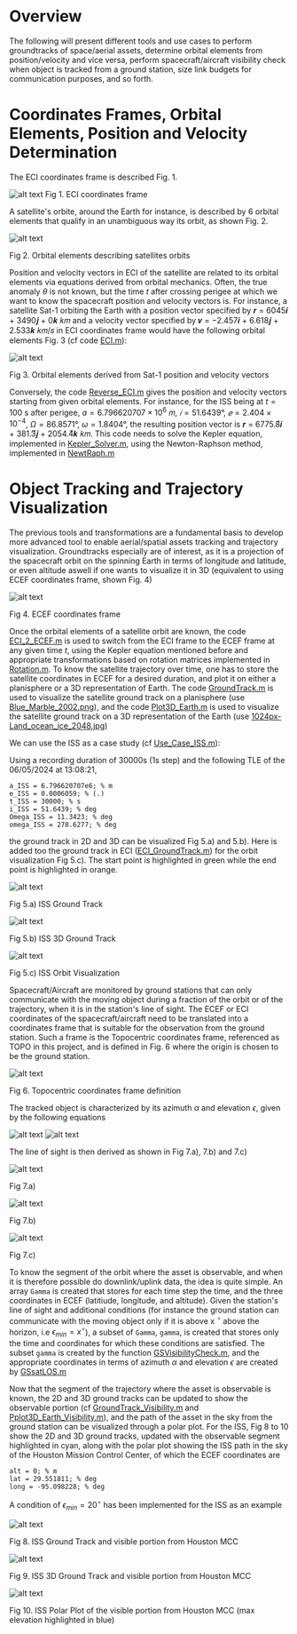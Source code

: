 Overview
========

The following will present different tools and use cases to perform groundtracks of space/aerial assets, determine orbital elements from position/velocity and vice versa,
perform spacecraft/aircraft visibility check when object is tracked from a ground station, size link budgets for communication purposes, and so forth.

# Coordinates Frames, Orbital Elements, Position and Velocity Determination

The ECI coordinates frame is described Fig. 1. 

![alt text](Graphics/ECI.PNG)
Fig 1. ECI coordinates frame

A satellite's orbite, around the Earth for instance, is described by 6 orbital elements that qualify in an unambiguous way its orbit, as shown Fig. 2. 

![alt text](Graphics/Orbit_Elem.PNG)

Fig 2. Orbital elements describing satellites orbits

Position and velocity vectors in ECI of the satellite are related to its orbital elements via equations derived from orbital mechanics. Often, the true anomaly
$\theta$ is not known, but the time $t$ after crossing perigee at which we want to know the spacecraft position and velocity vectors is.
For instance, a satellite Sat-1 orbiting the Earth with a position vector specified by 𝒓 = 6045𝒊 + 3490𝒋 + 0𝒌 𝑘𝑚 and a velocity vector specified 
by 𝒗 = −2.457𝒊 + 6.618𝒋 + 2.533𝒌 𝑘𝑚/𝑠 in ECI coordinates frame would have the following orbital elements Fig. 3 (cf code [ECI.m](https://github.com/Antoine-Marin-Git/Trajectory_determination_and_Objet_tracking/tree/master/ECI.m)):

![alt text](Graphics/Orb_elem_from_r_v.PNG)

Fig 3. Orbital elements derived from Sat-1 position and velocity vectors 

Conversely, the code [Reverse_ECI.m](https://github.com/Antoine-Marin-Git/Trajectory_determination_and_Objet_tracking/tree/master/Reverse_ECI.m) gives the position and velocity vectors starting from given orbital elements. For instance, for the ISS being at $t = 100$ s after perigee, $a = 6.796620707 × 10^6$ 𝑚, $𝑖 = 51.6439°$, $𝑒 = 2.404 × 10^{−4}$, $\Omega = 86.8571°$, $\omega = 1.8404°$, the resulting position vector is 𝒓 = 6775.8⃗𝒊 + 381.3⃗𝒋 + 2054.4⃗𝒌 𝑘𝑚. This code needs to solve the Kepler equation, implemented in [Kepler_Solver.m](https://github.com/Antoine-Marin-Git/Trajectory_determination_and_Objet_tracking/tree/master/Kepler_Solver.m), using the Newton-Raphson method, implemented in [NewtRaph.m](https://github.com/Antoine-Marin-Git/Trajectory_determination_and_Objet_tracking/tree/master/NewtRaph.m)

# Object Tracking and Trajectory Visualization

The previous tools and transformations are a fundamental basis to develop more advanced tool to enable aerial/spatial assets tracking and trajectory visualization. 
Groundtracks especially are of interest, as it is a projection of the spacecraft orbit on the spinning Earth in terms of longitude and latitude, or even altitude aswell if one wants to visualize it in 3D (equivalent to using ECEF coordinates frame, shown Fig. 4)

![alt text](Graphics/ECEF.PNG)

Fig 4. ECEF coordinates frame

Once the orbital elements of a satellite orbit are known, the code [ECI_2_ECEF.m](https://github.com/Antoine-Marin-Git/Trajectory_determination_and_Objet_tracking/tree/master/ECI_2_ECEF.m) is used to switch from the ECI frame to the ECEF frame at any given time $t$, using the Kepler equation mentioned before and appropriate transformations based on rotation matrices implemented in [Rotation.m](https://github.com/Antoine-Marin-Git/Trajectory_determination_and_Objet_tracking/tree/master/Rotation.m). To know the satellite trajectory over time, one has to store the satellite coordinates in ECEF for a desired duration, and plot it on either a planisphere or a 3D representation of Earth. The code [GroundTrack.m](https://github.com/Antoine-Marin-Git/Trajectory_determination_and_Objet_tracking/tree/master/GroundTrack.m) is used to visualize the satellite ground track on a planisphere (use [Blue_Marble_2002.png](https://github.com/Antoine-Marin-Git/Trajectory_determination_and_Objet_tracking/tree/master/Graphics/Blue_Marble_2002.png)), and the code [Plot3D_Earth.m](https://github.com/Antoine-Marin-Git/Trajectory_determination_and_Objet_tracking/tree/master/Plot3D_Earth.m) is used to visualize the satellite ground track on a 3D representation of the Earth (use [1024px-Land_ocean_ice_2048.jpg](https://github.com/Antoine-Marin-Git/Trajectory_determination_and_Objet_tracking/tree/master/Graphics/1024px-Land_ocean_ice_2048.jpg))

We can use the ISS as a case study (cf [Use_Case_ISS.m](https://github.com/Antoine-Marin-Git/Trajectory_determination_and_Objet_tracking/tree/master/Use_Case_ISS.m)):

Using a recording duration of 30000s (1s step) and the following TLE of the 06/05/2024 at 13:08:21, 
```
a_ISS = 6.796620707e6; % m
e_ISS = 0.0006059; % (.)
t_ISS = 30000; % s
i_ISS = 51.6439; % deg
Omega_ISS = 11.3423; % deg
omega_ISS = 278.6277; % deg
```
the ground track in 2D and 3D can be visualized Fig 5.a) and 5.b). Here is added too the ground track in ECI ([ECI_GroundTrack.m](https://github.com/Antoine-Marin-Git/Trajectory_determination_and_Objet_tracking/tree/master/ECI_GroundTrack.m)) for the orbit visualization Fig 5.c). The start point is highlighted in green while the end point is highlighted in orange.

![alt text](Graphics/ISS_GT.png)

Fig 5.a) ISS Ground Track

![alt text](Graphics/ISS_GT3D_ECEF.png)

Fig 5.b) ISS 3D Ground Track

![alt text](Graphics/ISS_GT3D_ECI.png)

Fig 5.c) ISS Orbit Visualization

Spacecraft/Aircraft are monitored by ground stations that can only communicate with the moving object during a fraction of the orbit or of the trajectory, when it is in the station's line of sight. The ECEF or ECI coordinates of the spacecraft/aircraft need to be translated into a coordinates frame that is suitable for the observation from the ground station. Such a frame is the Topocentric coordinates frame, referenced as TOPO in this project, and is defined in Fig. 6 where the origin is chosen to be the ground station. 

![alt text](Graphics/TOPO.PNG)

Fig 6. Topocentric coordinates frame definition

The tracked object is characterized by its azimuth $\alpha$ and elevation $\epsilon$, given by the following equations

![alt text](Graphics/azimuth.PNG)
![alt text](Graphics/elevation.PNG)

The line of sight is then derived as shown in Fig 7.a), 7.b) and 7.c)

![alt text](Graphics/LOS_schema.PNG)

Fig 7.a) 

![alt text](Graphics/LOS_schema2.PNG)

Fig 7.b) 

![alt text](Graphics/LOS.PNG)

Fig 7.c) 

To know the segment of the orbit where the asset is observable, and when it is therefore possible do downlink/uplink data, the idea is quite simple. An array ```Gamma``` is created that stores for each time step the time, and the three coordinates in ECEF (latitiude, longitude, and altitude). Given the station's line of sight and additional conditions (for instance the ground station can communicate with the moving object only if it is above x $^\circ$ above the horizon, i.e $\epsilon_{min} = x^\circ$), a subset of ```Gamma```, ```gamma```, is created that stores only the time and coordinates for which these conditions are satisfied. The subset ```gamma``` is created by the function [GSVisibilityCheck.m](https://github.com/Antoine-Marin-Git/Trajectory_determination_and_Objet_tracking/tree/master/GSVisibilityCheck.m), and the appropriate coordinates in terms of azimuth $\alpha$ and elevation $\epsilon$ are created by [GSsatLOS.m](https://github.com/Antoine-Marin-Git/Trajectory_determination_and_Objet_tracking/tree/master/GSsatLOS.m)

Now that the segment of the trajectory where the asset is observable is known, the 2D and 3D ground tracks can be updated to show the observable portion (cf [GroundTrack_Visibility.m](https://github.com/Antoine-Marin-Git/Trajectory_determination_and_Objet_tracking/tree/master/GroundTrack_Visibility.m) and [Pplot3D_Earth_Visibility.m](https://github.com/Antoine-Marin-Git/Trajectory_determination_and_Objet_tracking/tree/master/Pplot3D_Earth_Visibility.m)), and the path of the asset in the sky from the ground station can be visualized through a polar plot. For the ISS, Fig 8 to 10 show the 2D and 3D ground tracks, updated with the observable segment highlighted in cyan, along with the polar plot showing the ISS path in the sky of the Houston Mission Control Center, of which the ECEF coordinates are 

```
alt = 0; % m
lat = 29.551811; % deg
long = -95.098228; % deg
```

A condition of $\epsilon_{min} = 20^\circ$ has been implemented for the ISS as an example

![alt text](Graphics/ISS_GT_Visib.png)

Fig 8. ISS Ground Track and visible portion from Houston MCC

![alt text](Graphics/ISS_GT3D_Visib.png)

Fig 9. ISS 3D Ground Track and visible portion from Houston MCC

![alt text](Graphics/ISS_PolarPlot_HoustonMCC.png)

Fig 10. ISS Polar Plot of the visible portion from Houston MCC (max elevation highlighted in blue)




